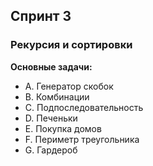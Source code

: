 ## Спринт 3
### Рекурсия и сортировки
**Основные задачи:**
- A. Генератор скобок
- B. Комбинации
- C. Подпоследовательность
- D. Печеньки
- E. Покупка домов
- F. Периметр треугольника
- G. Гардероб

